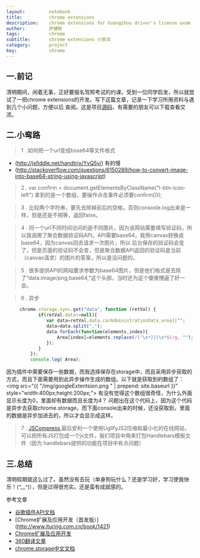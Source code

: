 ```yaml
---
layout:     	notebook
title:     	    chrome extensions
description:    chrome extensions for Guangzhou driver's license exam	
author:     	許健彬
tags:      	    chrome
subtitle:     	chrome extensions 小尝试
category:     	project
key:            chrome
---
```



## 一.前记

清明期间，闲着无事，正好要报名驾照考试的约课，受到一位同学启发，所以就尝试了一把chrome extensions的开发。写下这篇文章，记录一下学习所用资料与遇到几个小问题，方便以后
查阅。这是项目[源码](https://github.com/XJIANBIN/Lesson-assistant)，有需要的朋友可以下载查看交流。

## 二.小弯路
 
> 1 . 如何把一个url变成bsse64等文件格式 
  * (http://jsfiddle.net/handtrix/YvQ5y/) 有的慢
  * (http://stackoverflow.com/questions/6150289/how-to-convert-image-into-base64-string-using-javascript)

> 2 . var confirm = document.getElementsByClassName("l-btn-icon-left") 拿到的是一个数组，要操作点击事件必须要confirm[0];

> 3 . 比较两个字符串，要先去除掉前后的空格，否则consosle.log出来是一样，但是还是不相等，返回false。

> 4 . 同一个url不同时间访问的是不同图片。因为该网站需要填写验证码，所以我调用了聚合数据验证码API。API需要base64，我用canvas转换成base64，因为canvas回去请求一次图片，所以
后台保存的验证码会变了，但是页面的验证码不会变，但是聚合数据API返回的验证码是当前（canvas请求）的图片的答案，所以是没问题的。

> 5 . 很多提供API的网站要求参数为base64图片，但是他们格式是去除了“data:image/png;base64,”这个头部，当时还为这个傻傻懵逼了好一会。

> 6 . 异步

```javascript
     chrome.storage.sync.get("data", function (retVal) {
            if(retVal.data!=null){
			   var data=retVal.data.carAdministrationData_area||"";
			   data=data.split(",");
			   data.forEach(function(elements,index){
				   Area[index]=elements.replace(/(^\s*)|(\s*$)/g, "");
			   });
	        }
         });
		 console.log( Area);
```

因为插件中需要保存一些数据，而我选择保存在storage中，而且采用异步获取的方式，而且下面需要用到此异步操作生成的数组。以下就是获取到的数组了：
<img src="{{ "/img/googleExtentsion.png " | prepend: site.baseurl }}" style="width:400px;height:200px;">
有没有觉得这个数组很奇怪，为什么外面显示长度为0，里面却有数据而且长度为4？
问题出在这个代码上，因为这个代码是异步去获取chrome.storage，而下面console出来的时候，还没获取到，里面的数据是异步加进去的，所以才会显示成这样。

> 7 . [JSCompress ](https://jscompress.com/) 最后安利一个使用UglifyJS2压缩和最小化的在线网站，可以把所有JS打包成一个js文件，我们项目中用来打包Handlebars模板文件（因为
handlebars提供的功能在项目中有点问题）

## 三.总结
   
清明假期就这么过了。虽然没有去玩（单身狗玩什么？还是学习好，学习使我快乐！(*^__^*)），但是过得很充实。还是蛮有成就感的。

参考文章

* [谷歌插件API文档](https://developer.chrome.com/extensions/api_index)
* [Chrome扩展及应用开发（首发版）] (http://www.ituring.com.cn/book/1421)   
* [Chrome扩展及应用开发](http://www.ituring.com.cn/minibook/950)
* [360翻译文章](http://open.chrome.360.cn/extension_dev/overview.html)
* [chrome.storage中文文档](https://crxdoc-zh.appspot.com/apps/storage)
